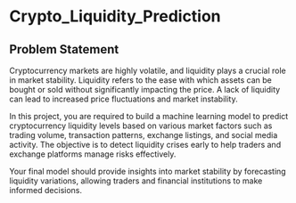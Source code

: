 # Crypto_Liquidity_Prediction

## Problem Statement  
Cryptocurrency markets are highly volatile, and liquidity plays a crucial role in market stability. Liquidity refers to
the ease with which assets can be bought or sold without significantly impacting the price. A lack of liquidity
can lead to increased price fluctuations and market instability.


In this project, you are required to build a machine learning model to predict cryptocurrency liquidity levels
based on various market factors such as trading volume, transaction patterns, exchange listings, and social
media activity. The objective is to detect liquidity crises early to help traders and exchange platforms
manage risks effectively.


Your final model should provide insights into market stability by forecasting liquidity variations, allowing
traders and financial institutions to make informed decisions.
